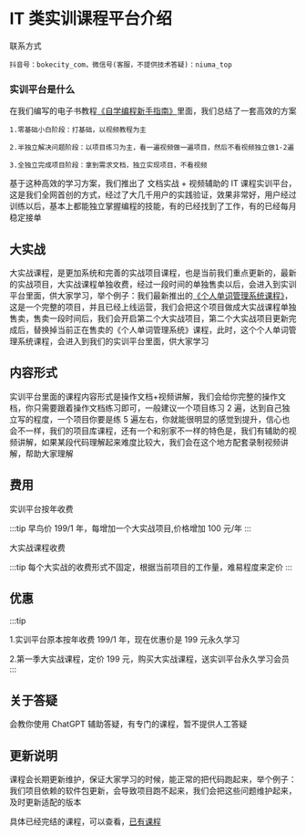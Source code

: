 # IT 类实训课程平台介绍

联系方式

```
抖音号：bokecity_com，微信号(客服，不提供技术答疑)：niuma_top
```

### 实训平台是什么

在我们编写的电子书教程[《自学编程新手指南》](/article/guide/chapter2/2.3.html)里面，我们总结了一套高效的方案

```
1.零基础小白阶段：打基础，以视频教程为主

2.半独立解决问题阶段：以项目练习为主，看一遍视频做一遍项目，然后不看视频独立做1-2遍

3.全独立完成项目阶段：拿到需求文档，独立实现项目，不看视频

```

基于这种高效的学习方案，我们推出了 文档实战 + 视频辅助的 IT 课程实训平台，这是我们全网首创的方式，经过了大几千用户的实践验证，效果非常好，用户经过训练以后，基本上都能独立掌握编程的技能，有的已经找到了工作，有的已经每月稳定接单

## 大实战

大实战课程，是更加系统和完善的实战项目课程，也是当前我们重点更新的，最新的实战项目，大实战课程单独收费，经过一段时间的单独售卖以后，会进入到实训平台里面，供大家学习，举个例子：我们最新推出的[《个人单词管理系统课程》](https://en.nodeing.com)，这是一个完整的项目，并且已经上线运营，我们会把这个项目做成大实战课程单独售卖，售卖一段时间后，我们会开启第二个大实战项目，第二个大实战项目更新完成后，替换掉当前正在售卖的《个人单词管理系统》课程，此时，这个个人单词管理系统课程，会进入到我们的实训平台里面，供大家学习

## 内容形式

实训平台里面的课程内容形式是操作文档+视频讲解，我们会给你完整的操作文档，你只需要跟着操作文档练习即可，一般建议一个项目练习 2 遍，达到自己独立写的程度，一个项目你要是练 5 遍左右，你就能很明显的感觉到提升，信心也会不一样，我们的项目库课程，还有一个和别家不一样的特色是，我们有辅助的视频讲解，如果某段代码理解起来难度比较大，我们会在这个地方配套录制视频讲解，帮助大家理解

## 费用

实训平台按年收费

:::tip
早鸟价 199/1 年，每增加一个大实战项目,价格增加 100 元/年
:::

大实战课程收费

:::tip
每个大实战的收费形式不固定，根据当前项目的工作量，难易程度来定价
:::

## 优惠

:::tip

1.实训平台原本按年收费 199/1 年，现在优惠价是 199 元永久学习

2.第一季大实战课程，定价 199 元，购买大实战课程，送实训平台永久学习会员
:::

## 关于答疑

会教你使用 ChatGPT 辅助答疑，有专门的课程，暂不提供人工答疑

## 更新说明

课程会长期更新维护，保证大家学习的时候，能正常的把代码跑起来，举个例子：我们项目依赖的软件包更新，会导致项目跑不起来，我们会把这些问题维护起来，及时更新适配的版本

具体已经完结的课程，可以查看，[已有课程](/course/train/list.html)
